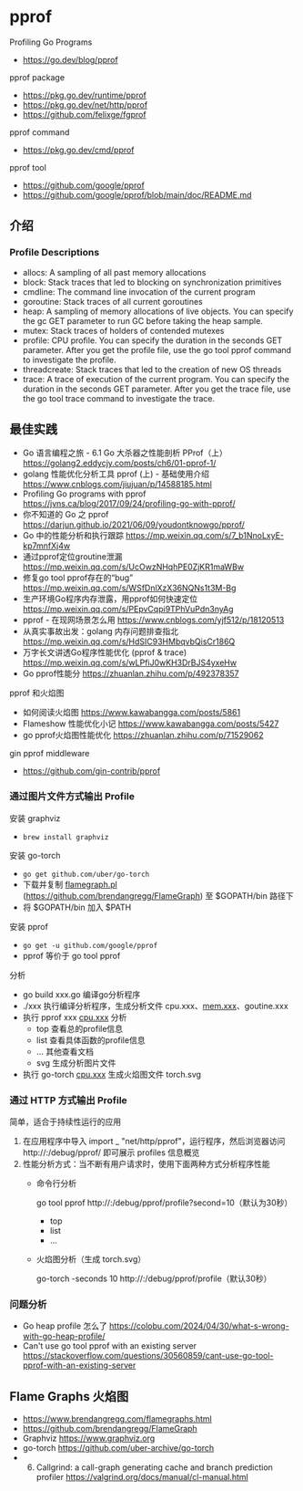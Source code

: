 # pprof

Profiling Go Programs
- https://go.dev/blog/pprof

pprof package
- https://pkg.go.dev/runtime/pprof
- https://pkg.go.dev/net/http/pprof
- https://github.com/felixge/fgprof

pprof command
- https://pkg.go.dev/cmd/pprof

pprof tool
- https://github.com/google/pprof
- https://github.com/google/pprof/blob/main/doc/README.md


## 介绍

### Profile Descriptions
- allocs: A sampling of all past memory allocations
- block: Stack traces that led to blocking on synchronization primitives
- cmdline: The command line invocation of the current program
- goroutine: Stack traces of all current goroutines
- heap: A sampling of memory allocations of live objects. You can specify the gc GET parameter to run GC before taking the heap sample.
- mutex: Stack traces of holders of contended mutexes
- profile: CPU profile. You can specify the duration in the seconds GET parameter. After you get the profile file, use the go tool pprof command to investigate the profile.
- threadcreate: Stack traces that led to the creation of new OS threads
- trace: A trace of execution of the current program. You can specify the duration in the seconds GET parameter. After you get the trace file, use the go tool trace command to investigate the trace.


## 最佳实践
- Go 语言编程之旅 - 6.1 Go 大杀器之性能剖析 PProf（上）https://golang2.eddycjy.com/posts/ch6/01-pprof-1/
- golang 性能优化分析工具 pprof (上) - 基础使用介绍 https://www.cnblogs.com/jiujuan/p/14588185.html
- Profiling Go programs with pprof https://jvns.ca/blog/2017/09/24/profiling-go-with-pprof/
- 你不知道的 Go 之 pprof https://darjun.github.io/2021/06/09/youdontknowgo/pprof/
- Go 中的性能分析和执行跟踪 https://mp.weixin.qq.com/s/7_b1NnoLxyE-kp7mnfXj4w
- 通过pprof定位groutine泄漏 https://mp.weixin.qq.com/s/UcOwzNHqhPE0ZjKR1maWBw
- 修复go tool pprof存在的“bug” https://mp.weixin.qq.com/s/WSfDnlXzX36NQNs1t3M-Bg
- 生产环境Go程序内存泄露，用pprof如何快速定位 https://mp.weixin.qq.com/s/PEpvCqpi9TPhVuPdn3nyAg
- pprof - 在现网场景怎么用 https://www.cnblogs.com/yjf512/p/18120513
- 从真实事故出发：golang 内存问题排查指北 https://mp.weixin.qq.com/s/HdSIC93HMbqvbQisCr186Q
- 万字长文讲透Go程序性能优化 (pprof & trace) https://mp.weixin.qq.com/s/wLPfiJ0wKH3DrBJS4yxeHw
- Go pprof性能分 https://zhuanlan.zhihu.com/p/492378357

pprof 和火焰图
- 如何阅读火焰图 https://www.kawabangga.com/posts/5861
- Flameshow 性能优化小记 https://www.kawabangga.com/posts/5427
- go pprof火焰图性能优化 https://zhuanlan.zhihu.com/p/71529062

gin pprof middleware
- https://github.com/gin-contrib/pprof

### 通过图片文件方式输出 Profile

安装 graphviz

- `brew install graphviz`

安装 go-torch

- `go get github.com/uber/go-torch`
- 下载并复制 [flamegraph.pl](http://flamegraph.pl) (https://github.com/brendangregg/FlameGraph) 至 $GOPATH/bin 路径下
- 将 $GOPATH/bin 加入 $PATH

安装 pprof

- `go get -u github.com/google/pprof`
- pprof 等价于 go tool pprof

分析

- go build xxx.go 编译go分析程序
- ./xxx 执行编译分析程序，生成分析文件 cpu.xxx、[mem.xxx](http://mem.xxx)、goutine.xxx
- 执行 pprof xxx [cpu.xxx](http://cpu.xxx) 分析
    - top 查看总的profile信息
    - list 查看具体函数的profile信息
    - ... 其他查看文档
    - svg 生成分析图片文件
- 执行 go-torch [cpu.xxx](http://cpu.xxx) 生成火焰图文件 torch.svg

### 通过 HTTP 方式输出 Profile

简单，适合于持续性运行的应用

1. 在应用程序中导入 import _ "net/http/pprof"，运行程序，然后浏览器访问 http://<host>:<port>/debug/pprof/ 即可展示 profiles 信息概览
2. 性能分析方式：当不断有用户请求时，使用下面两种方式分析程序性能
    - 命令行分析
        
        go tool pprof http://<host>:<port>/debug/pprof/profile?second=10（默认为30秒）
        
        - top
        - list
        - ...
    - 火焰图分析（生成 torch.svg）
        
        go-torch -seconds 10 http://<host>:<port>/debug/pprof/profile（默认30秒）

### 问题分析
- Go heap profile 怎么了 https://colobu.com/2024/04/30/what-s-wrong-with-go-heap-profile/
- Can't use go tool pprof with an existing server https://stackoverflow.com/questions/30560859/cant-use-go-tool-pprof-with-an-existing-server


## Flame Graphs 火焰图
- https://www.brendangregg.com/flamegraphs.html
- https://github.com/brendangregg/FlameGraph
- Graphviz https://www.graphviz.org
- go-torch https://github.com/uber-archive/go-torch
- 6. Callgrind: a call-graph generating cache and branch prediction profiler https://valgrind.org/docs/manual/cl-manual.html


